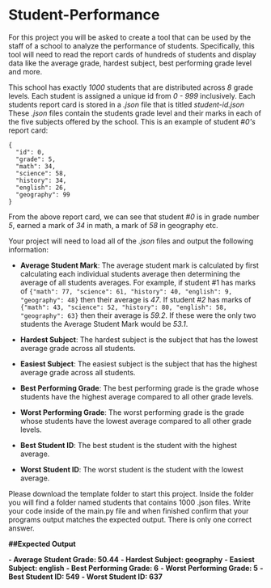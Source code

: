 # Student-Performance

For this project you will be asked to create a tool that can be used by the staff of a school to analyze the performance of students. Specifically, this tool will need to read the report cards of hundreds of students and display data like the average grade, hardest subject, best performing grade level and more.

This school has exactly *1000* students that are distributed across *8* grade levels. Each student is assigned a unique id from *0 - 999* inclusively. Each students report card is stored in a *.json* file that is titled *student-id.json* These *.json* files contain the students grade level and their marks in each of the five subjects offered by the school. This is an example of student #*0's* report card:

```
{
  "id": 0,
  "grade": 5,
  "math": 34,
  "science": 58,
  "history": 34,
  "english": 26,
  "geography": 99
}
```

From the above report card, we can see that student #*0* is in grade number *5*, earned a mark of *34* in math, a mark of *58* in geography etc. 

Your project will need to load all of the *.json* files and output the following information:

- **Average Student Mark**: The average student mark is calculated by first calculating each individual students average then determining the average of all students averages. For example, if student #1 has marks of ```{"math": 77, "science": 61, "history": 40, "english": 9, "geography": 48}``` then their average is *47*. If student #*2* has marks of ```{"math": 43, "science": 52, "history": 80, "english": 58, "geography": 63}``` then their average is *59.2*. If these were the only two students the Average Student Mark would be *53.1*.
    
- **Hardest Subject**: The hardest subject is the subject that has the lowest average grade across all students.
- **Easiest Subject**: The easiest subject is the subject that has the highest average grade across all students.
- **Best Performing Grade**: The best performing grade is the grade whose students have the highest average compared to all other grade levels.
- **Worst Performing Grade**: The worst performing grade is the grade whose students have the lowest average compared to all other grade levels.
- **Best Student ID**: The best student is the student with the highest average.
- **Worst Student ID**: The worst student is the student with the lowest average.

Please download the template folder to start this project. Inside the folder you will find a folder named students that contains 1000 .json files. Write your code inside of the main.py file and when finished confirm that your programs output matches the expected output. There is only one correct answer.

**##Expected Output**


**- Average Student Grade: 50.44**
**- Hardest Subject: geography**
**- Easiest Subject: english**
**- Best Performing Grade: 6**
**- Worst Performing Grade: 5**
**- Best Student ID: 549**
**- Worst Student ID: 637**


